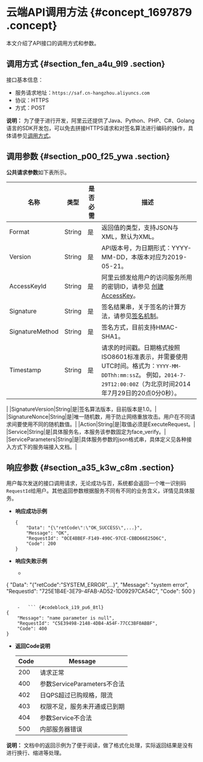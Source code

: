 # 云端API调用方法 {#concept_1697879 .concept}

本文介绍了API接口的调用方式和参数。

## 调用方式 {#section_fen_a4u_9l9 .section}

接口基本信息：

-   服务请求地址：`https://saf.cn-hangzhou.aliyuncs.com`
-   协议：HTTPS
-   方式：POST

**说明：** 为了便于进行开发，阿里云还提供了Java、Python、PHP、C\#、Golang语言的SDK开发包，可以免去拼接HTTPS请求和对签名算法进行编码的操作，具体请参见[调用方式](https://help.aliyun.com/document_detail/70057.html)。

## 调用参数 {#section_p00_f25_ywa .section}

**公共请求参数**如下表所示。

|名称|类型|是否必需|描述|
|--|--|----|--|
|Format|String|是|返回值的类型，支持JSON与XML，默认为XML。|
|Version|String|是|API版本号，为日期形式：YYYY-MM-DD，本版本对应为2019-05-21。|
|AccessKeyId|String|是|阿里云颁发给用户的访问服务所用的密钥ID，请参见 [创建AccessKey](https://www.alibabacloud.com/help/zh/doc-detail/66453.html)。|
|Signature|String|是|签名结果串，关于签名的计算方法，请参见[签名机制](https://help.aliyun.com/document_detail/94270.html)。|
|SignatureMethod|String|是|签名方式，目前支持HMAC-SHA1。|
|Timestamp|String|是|请求的时间戳。日期格式按照ISO8601标准表示，并需要使用UTC时间。格式为：`YYYY-MM-DDThh:mm:ssZ`。 例如，`2014-7-29T12:00:00Z`（为北京时间2014年7月29日的20点0分0秒）。

 |
|SignatureVersion|String|是|签名算法版本，目前版本是1.0。|
|SignatureNonce|String|是|唯一随机数，用于防止网络重放攻击。用户在不同请求间要使用不同的随机数值。|
|Action|String|是|取值必须是ExecuteRequest。|
|Service|String|是|具体服务名，本服务该参数固定为face\_verify。|
|ServiceParameters|String|是|具体服务参数的json格式串，具体定义见各种接入方式下的服务端接入文档。|

## 响应参数 {#section_a35_k3w_c8m .section}

用户每次发送的接口调用请求，无论成功与否，系统都会返回一个唯一识别码`RequestId`给用户。其他返回参数根据服务不同有不同的业务含义，详情见具体服务。

-   **响应成功示例** 

    ``` {#codeblock_fnw_kas_pwi}
    {
        "Data": "{\"retCode\":\"OK_SUCCESS\",...}",
        "Message": "OK",
        "RequestId": "0CE4BBEF-F149-490C-97CE-CBBD66E25D6C",
        "Code": 200
    }
    ```

-   **响应失败示例** 
    -   ``` {#codeblock_pmr_zqu_l35}
{
    "Data": "{\"retCode\":\"SYSTEM_ERROR\",...}",
    "Message": "system error",
    "RequestId": "725E1B4E-3E79-4FAB-AD52-1D09297CA54C",
    "Code": 500
}
```

    -   ``` {#codeblock_i19_pu6_8tl}
{
    "Message": "name parameter is null",
    "RequestId": "C5E39498-2148-4DB4-A54F-77CC3BF0ABBF",
    "Code": 400
}
```

-   **返回Code说明** 

    |Code|Message|
    |----|-------|
    |200|请求正常|
    |400|参数ServiceParameters不合法|
    |402|日QPS超过已购规格，限流|
    |403|权限不足，服务未开通或已到期|
    |404|参数Service不合法|
    |500|内部服务器错误|


**说明：** 文档中的返回示例为了便于阅读，做了格式化处理，实际返回结果是没有进行换行、缩进等处理。

